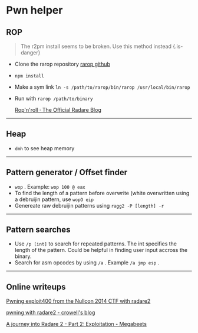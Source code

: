 # Pwn helper

## ROP
  > The r2pm install seems to be broken. Use this method instead {.is-danger}

- Clone the rarop repository 
	[rarop github](https://github.com/jpenalbae/rarop)
- `npm install`
- Make a sym link `ln -s /path/to/rarop/bin/rarop /usr/local/bin/rarop` 
- Run with `rarop /path/to/binary`

  [Rop'n'roll · The Official Radare Blog](http://radare.today/posts/ropnroll/)

---

## Heap
  - `dmh` to see heap memory

---

## Pattern generator / Offset finder
  - `wop` . Example: `wop 100 @ eax`
  - To find the length of a pattern before overwrite (white overwritten using a debruijin pattern, use `wopO eip`
  - Genereate raw debruijin patterns using `ragg2 -P [length] -r`

---

## Pattern searches
  - Use `/p [int]` to search for repeated patterns. The int specifies the length of the pattern. Could be helpful in finding user input accross the binary.
  - Search for asm opcodes by using `/a` . Example `/a jmp esp` .

---

## Online writeups

  [Pwning exploit400 from the Nullcon 2014 CTF with radare2](https://dustri.org/b/pwning-exploit400-from-the-nullcon-2014-ctf-with-radare2.html)

  [pwning with radare2 - crowell's blog](http://crowell.github.io/blog/2014/11/23/pwning-with-radare2/)

  [A journey into Radare 2 - Part 2: Exploitation - Megabeets](https://www.megabeets.net/a-journey-into-radare-2-part-2/)